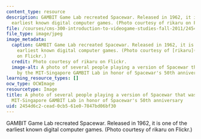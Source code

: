```yaml
---
content_type: resource
description: GAMBIT Game Lab recreated Spacewar. Released in 1962, it is one of the
  earliest known digital computer games. (Photo courtesy of rikaru on Flickr.)
file: /courses/cms-300-introduction-to-videogame-studies-fall-2011/2454d6c2cead0cb561e07847bd06bf30_cms-300f11.jpg
file_type: image/jpeg
image_metadata:
  caption: GAMBIT Game Lab recreated Spacewar. Released in 1962, it is one of the
    earliest known digital computer games. (Photo courtesy of [rikaru](http://www.flickr.com/photos/rikaru/6843787109/in/set-72157629237289151/)
    on Flickr.)
  credit: Photo courtesy of rikaru on Flickr.
  image-alt: A photo of several people playing a version of Spacewar that was made
    by the MIT-Singapore GAMBIT Lab in honor of Spacewar's 50th anniversary.
learning_resource_types: []
ocw_type: OCWImage
resourcetype: Image
title: A photo of several people playing a version of Spacewar that was made by the
  MIT-Singapore GAMBIT Lab in honor of Spacewar's 50th anniversary
uid: 2454d6c2-cead-0cb5-61e0-7847bd06bf30
---
```

GAMBIT Game Lab recreated Spacewar. Released in 1962, it is one of the earliest known digital computer games. (Photo courtesy of rikaru on Flickr.)

